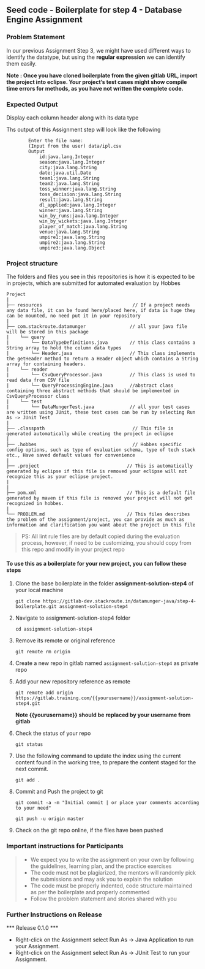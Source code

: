 ## Seed code - Boilerplate for step 4 - Database Engine Assignment

### Problem Statement

In our previous Assignment Step 3, we might have used different ways to identify the datatype, but using the **regular expression** we can identify them easily.

**Note : Once you have cloned boilerplate from the given gitlab URL, import the project into eclipse. 
Your project’s test cases might show compile time errors for methods, as you have not written the complete code.**

### Expected Output
Display each column header along with its data type

Ths output of this Assignment step will look like the following

            Enter the file name:
            (Input from the user) data/ipl.csv
            Output
                id:java.lang.Integer
                season:java.lang.Integer
                city:java.lang.String
                date:java.util.Date
                team1:java.lang.String
                team2:java.lang.String
                toss_winner:java.lang.String
                toss_decision:java.lang.String
                result:java.lang.String
                dl_applied:java.lang.Integer
                winner:java.lang.String
                win_by_runs:java.lang.Integer
                win_by_wickets:java.lang.Integer
                player_of_match:java.lang.String
                venue:java.lang.String
                umpire1:java.lang.String
                umpire2:java.lang.String
                umpire3:java.lang.Object

### Project structure

The folders and files you see in this repositories is how it is expected to be in projects, which are submitted for automated evaluation by Hobbes

    Project
    |
    ├── resources                                 // If a project needs any data file, it can be found here/placed here, if data is huge they can be mounted, no need put it in your repository
    |
    ├── com.stackroute.datamunger                // all your java file will be stored in this package
    |    └── query
    |        └── DataTypeDefinitions.java        // this class contains a String array to hold the column data types
    |        └── Header.java                     // This class implements the getHeader method to return a Header object which contains a String array for containing headers.
    |    └── reader
    |        └── CsvQueryProcessor.java          // This class is used to read data from CSV file
    |        └── QueryProcessingEngine.java      //abstract class containing three abstract methods that should be implemented in CsvQueryProcessor class
    |    └── test                               
    |        └── DataMungerTest.java             // all your test cases are written using JUnit, these test cases can be run by selecting Run As -> JUnit Test       
    |
    ├── .classpath                                // This file is generated automatically while creating the project in eclipse
    |
    ├── .hobbes                                   // Hobbes specific config options, such as type of evaluation schema, type of tech stack etc., Have saved default values for convenience
    |
    ├── .project                                // This is automatically generated by eclipse if this file is removed your eclipse will not recognize this as your eclipse project. 
    |
    |
    ├── pom.xml                                 // This is a default file generated by maven if this file is removed your project will not get recognized in hobbes.
    |
    └── PROBLEM.md                              // This files describes the problem of the assignment/project, you can provide as much as information and clarification you want about the project in this file

> PS: All lint rule files are by default copied during the evaluation process, however, if need to be customizing, you should copy from this repo and modify in your project repo

#### To use this as a boilerplate for your new project, you can follow these steps

1. Clone the base boilerplate in the folder **assignment-solution-step4** of your local machine
     
    `git clone https://gitlab-dev.stackroute.in/datamunger-java/step-4-boilerplate.git assignment-solution-step4`

2. Navigate to assignment-solution-step4 folder

    `cd assignment-solution-step4`

3. Remove its remote or original reference

     `git remote rm origin`

4. Create a new repo in gitlab named `assignment-solution-step4` as private repo

5. Add your new repository reference as remote

     `git remote add origin https://gitlab.training.com/{{yourusername}}/assignment-solution-step4.git`

     **Note {{yourusername}} should be replaced by your username from gitlab**

5. Check the status of your repo 
     
     `git status`

6. Use the following command to update the index using the current content found in the working tree, to prepare the content staged for the next commit.

     `git add .`
 
7. Commit and Push the project to git

     `git commit -a -m "Initial commit | or place your comments according to your need"`

     `git push -u origin master`

8. Check on the git repo online, if the files have been pushed

### Important instructions for Participants
> - We expect you to write the assignment on your own by following the guidelines, learning plan, and the practice exercises
> - The code must not be plagiarized, the mentors will randomly pick the submissions and may ask you to explain the solution
> - The code must be properly indented, code structure maintained as per the boilerplate and properly commented
> - Follow the problem statement and stories shared with you

### Further Instructions on Release

*** Release 0.1.0 ***

- Right-click on the Assignment select Run As -> Java Application to run your Assignment.
- Right-click on the Assignment select Run As -> JUnit Test to run your Assignment.